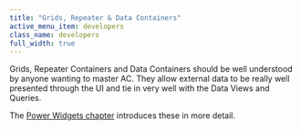 ```yaml
---
title: "Grids, Repeater & Data Containers"
active_menu_item: developers
class_name: developers
full_width: true
---
```



Grids, Repeater Containers and Data Containers should be well understood by anyone wanting to master AC. They allow external data to be really well presented through the UI and tie in very well with the Data Views and Queries.

The [Power Widgets chapter](../../advanced-important-widgets/power-widgets/index) introduces these in more detail.

